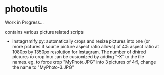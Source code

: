 # photoutils

Work in Progress...

contains various picture related scripts

* instagramify.py: automatically crops and resize pictures into one (or more pictures if source picture aspect ratio allows) of 4:5 aspect ratio at 1080px by 1350px resolution for Instagram. The number of disired pictures to crop into can be customized by adding "-X" to the file names. eg. to force crop "MyPhoto.JPG" into 3 pictures of 4:5,  change the name to "MyPhoto-3.JPG"
